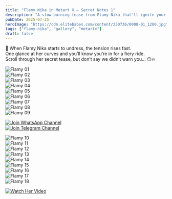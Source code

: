 ```yaml
---
title: "Flamy Nika in Metart X – Secret Notes 1"
description: "A slow-burning tease from Flamy Nika that'll ignite your senses. 🔥"
pubDate: 2025-07-25
heroImage: "https://cdn.elitebabes.com/content/250736/0008-01_1200.jpg"
tags: ["flamy-nika", "gallery", "metartx"]
draft: false
---
```


💋 When Flamy Nika starts to undress, the tension rises fast.  
One glance at her curves and you’ll know you’re in for a fiery ride.  
Scroll through her secret tease, but don’t say we didn’t warn you... 😏🔥

![Flamy 01](https://cdn.elitebabes.com/content/250736/0008-01_1200.jpg)  
![Flamy 02](https://cdn.elitebabes.com/content/250736/0008-02_1200.jpg)  
![Flamy 03](https://cdn.elitebabes.com/content/250736/0008-03_1200.jpg)  
![Flamy 04](https://cdn.elitebabes.com/content/250736/0008-04_1200.jpg)  
![Flamy 05](https://cdn.elitebabes.com/content/250736/0008-05_1200.jpg)  
![Flamy 06](https://cdn.elitebabes.com/content/250736/0008-06_1200.jpg)  
![Flamy 07](https://cdn.elitebabes.com/content/250736/0008-07_1200.jpg)  
![Flamy 08](https://cdn.elitebabes.com/content/250736/0008-08_1200.jpg)  
![Flamy 09](https://cdn.elitebabes.com/content/250736/0008-09_1200.jpg)

[![Join WhatsApp Channel](https://i.postimg.cc/brzSBMFV/join-whatsapp-channel.webp)](https://whatsapp.com/channel/0029VaMsUAp7tkjI8KcaRn10)  
[![Join Telegram Channel](https://i.postimg.cc/sXPZKyKZ/image.jpg)](https://t.me/Xibabes)

![Flamy 10](https://cdn.elitebabes.com/content/250736/0008-10_1200.jpg)  
![Flamy 11](https://cdn.elitebabes.com/content/250736/0008-11_1200.jpg)  
![Flamy 12](https://cdn.elitebabes.com/content/250736/0008-12_1200.jpg)  
![Flamy 13](https://cdn.elitebabes.com/content/250736/0008-13_1800.jpg)  
![Flamy 14](https://cdn.elitebabes.com/content/250736/0008-14_1200.jpg)  
![Flamy 15](https://cdn.elitebabes.com/content/250736/0008-15_1200.jpg)  
![Flamy 16](https://cdn.elitebabes.com/content/250736/0008-16_1200.jpg)  
![Flamy 17](https://cdn.elitebabes.com/content/250736/0008-17_1200.jpg)  
![Flamy 18](https://cdn.elitebabes.com/content/250736/0008-18_1800.jpg)

[![Watch Her Video](https://i.postimg.cc/cJ0ZcBhR/image.jpg)](https://free-live-cam.vercel.app/)

